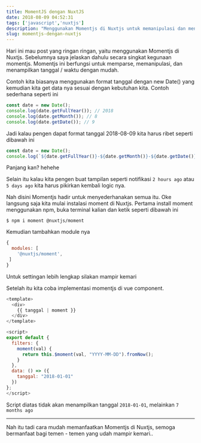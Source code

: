 ```yaml
---
title: MomentJS dengan NuxtJS
date: 2018-08-09 04:52:31
tags: ['javascript','nuxtjs']
description: "Menggunakan Momentjs di Nuxtjs untuk memanipulasi dan menampilkan tanggal dengan keren"
slug: momentjs-dengan-nuxtjs
---
```


Hari ini mau post yang ringan ringan, yaitu menggunakan Momentjs di Nuxtjs. Sebelumnya saya jelaskan dahulu secara singkat kegunaan momentjs. Momentjs ini berfungsi untuk memparse, memanipulasi, dan menampilkan tanggal / waktu dengan mudah.

Contoh kita biasanya menggunakan format tanggal dengan new Date() yang kemudian kita get data nya sesuai dengan kebutuhan kita. Contoh sederhana seperti ini

```javascript
const date = new Date();
console.log(date.getFullYear()); // 2018
console.log(date.getMonth()); // 8
console.log(date.getDate()); // 9
```

Jadi kalau pengen dapat format tanggal 2018-08-09 kita harus ribet seperti dibawah ini

```javascript
const date = new Date();
console.log(`${date.getFullYear()}-${date.getMonth()}-${date.getDate()}`);
```

Panjang kan? hehehe

Selain itu kalau kita pengen buat tampilan seperti notifikasi `2 hours ago` atau `5 days ago` kita harus pikirkan kembali logic nya.

Nah disini Momentjs hadir untuk menyederhanakan semua itu. Oke langsung saja kita mulai instalasi moment di Nuxtjs. Pertama install moment menggunakan npm, buka terminal kalian dan ketik seperti dibawah ini

```
$ npm i moment @nuxtjs/moment
```

Kemudian tambahkan module nya

```javascript
{
  modules: [
    '@nuxtjs/moment',
 ]
}
```

Untuk settingan lebih lengkap silakan mampir kemari

Setelah itu kita coba implementasi momentjs di vue component.

```javascript
<template>
  <div>
    {{ tanggal | moment }}
  </div>
</template>

<script>
export default {
  filters: {
    moment(val) {
      return this.$moment(val, "YYYY-MM-DD").fromNow();
    }
  },
  data: () => ({
    tanggal: "2018-01-01"
  })
};
</script>
```

Script diatas tidak akan menampilkan tanggal `2018-01-01`, melainkan `7 months ago`

<hr/>

Nah itu tadi cara mudah memanfaatkan  Momentjs di Nuxtjs, semoga bermanfaat bagi temen - temen yang udah mampir kemari..
